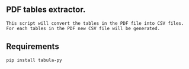 ## PDF tables extractor.

    This script will convert the tables in the PDF file into CSV files.
    For each tables in the PDF new CSV file will be generated.
    
## Requirements

    pip install tabula-py

    
